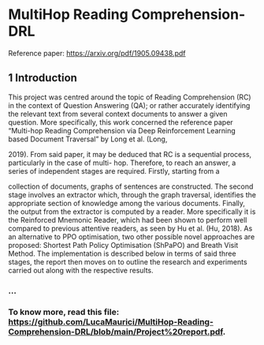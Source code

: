 # MultiHop Reading Comprehension-DRL

Reference paper: https://arxiv.org/pdf/1905.09438.pdf

## 1 Introduction
This project was centred around the topic of Reading Comprehension (RC) in the context of Question
Answering (QA); or rather accurately identifying the relevant text from several context documents to
answer a given question. More specifically, this work concerned the reference paper “Multi-hop Reading
Comprehension via Deep Reinforcement Learning based Document Traversal” by Long et al. (Long,

2019). From said paper, it may be deduced that RC is a sequential process, particularly in the case of multi-
hop. Therefore, to reach an answer, a series of independent stages are required. Firstly, starting from a

collection of documents, graphs of sentences are constructed. The second stage involves an extractor
which, through the graph traversal, identifies the appropriate section of knowledge among the various
documents. Finally, the output from the extractor is computed by a reader. More specifically it is the
Reinforced Mnemonic Reader, which had been shown to perform well compared to previous attentive
readers, as seen by Hu et al. (Hu, 2018).
As an alternative to PPO optimisation, two other possible novel approaches are proposed: Shortest Path
Policy Optimisation (ShPaPO) and Breath Visit Method.
The implementation is described below in terms of said three stages, the report then moves on to outline
the research and experiments carried out along with the respective results.

### ...

### To know more, read this file: https://github.com/LucaMaurici/MultiHop-Reading-Comprehension-DRL/blob/main/Project%20report.pdf.
